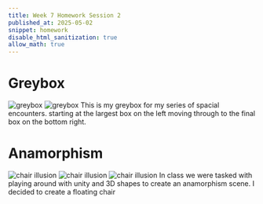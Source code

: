```yaml
---
title: Week 7 Homework Session 2
published_at: 2025-05-02
snippet: homework
disable_html_sanitization: true
allow_math: true
---
```


# Greybox
![greybox](greybox1.png)
![greybox](greybox2.png)
This is my greybox for my series of spacial encounters. starting at the largest box on the left moving through to the final box on the bottom right.

# Anamorphism  
![chair illusion](chair1.png)
![chair illusion](chair2.png)
![chair illusion](chair3.png)
In class we were tasked with playing around with unity and 3D shapes to create an anamorphism scene. I decided to create a floating chair


